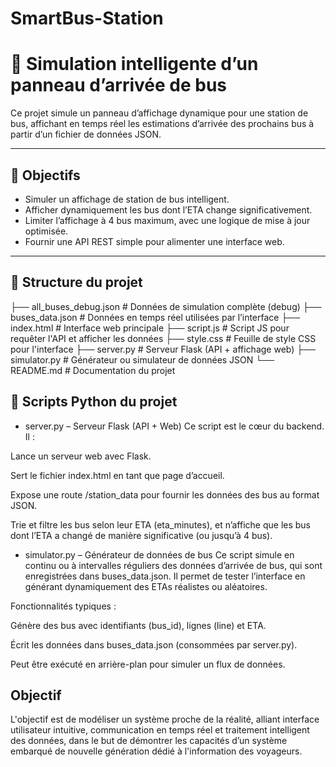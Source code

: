 # SmartBus-Station
# 🚌 Simulation intelligente d’un panneau d’arrivée de bus

Ce projet simule un panneau d’affichage dynamique pour une station de bus, affichant en temps réel les estimations d’arrivée des prochains bus à partir d’un fichier de données JSON.

---

## 📌 Objectifs

- Simuler un affichage de station de bus intelligent.
- Afficher dynamiquement les bus dont l’ETA change significativement.
- Limiter l’affichage à 4 bus maximum, avec une logique de mise à jour optimisée.
- Fournir une API REST simple pour alimenter une interface web.

---

## 📁 Structure du projet

├── all_buses_debug.json # Données de simulation complète (debug)
├── buses_data.json # Données en temps réel utilisées par l’interface
├── index.html # Interface web principale
├── script.js # Script JS pour requêter l'API et afficher les données
├── style.css # Feuille de style CSS pour l'interface
├── server.py # Serveur Flask (API + affichage web)
├── simulator.py # Générateur ou simulateur de données JSON
└── README.md # Documentation du projet


## 🐍 Scripts Python du projet
- server.py – Serveur Flask (API + Web)
Ce script est le cœur du backend. Il :

Lance un serveur web avec Flask.

Sert le fichier index.html en tant que page d’accueil.

Expose une route /station_data pour fournir les données des bus au format JSON.

Trie et filtre les bus selon leur ETA (eta_minutes), et n’affiche que les bus dont l’ETA a changé de manière significative (ou jusqu’à 4 bus).

- simulator.py – Générateur de données de bus
Ce script simule en continu ou à intervalles réguliers des données d’arrivée de bus, qui sont enregistrées dans buses_data.json. Il permet de tester l’interface en générant dynamiquement des ETAs réalistes ou aléatoires.

Fonctionnalités typiques :

Génère des bus avec identifiants (bus_id), lignes (line) et ETA.

Écrit les données dans buses_data.json (consommées par server.py).

Peut être exécuté en arrière-plan pour simuler un flux de données.

## Objectif 
L'objectif est de modéliser un système proche de la réalité, alliant interface utilisateur intuitive, communication en temps réel et traitement intelligent des données, dans le but de démontrer les capacités d’un système embarqué de nouvelle génération dédié à l'information des voyageurs.


